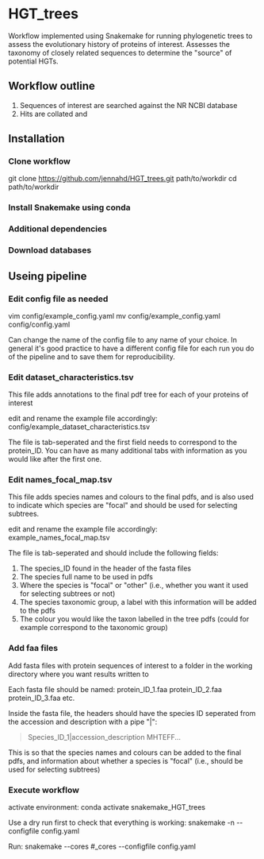 # HGT_trees
Workflow implemented using Snakemake for running phylogenetic trees to assess the evolutionary history of proteins of interest. Assesses the taxonomy of closely related sequences to determine the "source" of potential HGTs.

## Workflow outline

1. Sequences of interest are searched against the NR NCBI database
2. Hits are collated and 

## Installation

### Clone workflow
git clone https://github.com/jennahd/HGT_trees.git path/to/workdir
cd path/to/workdir

### Install Snakemake using conda

### Additional dependencies

### Download databases

## Useing pipeline

### Edit config file as needed
vim config/example_config.yaml
mv config/example_config.yaml config/config.yaml

Can change the name of the config file to any name of your choice. In general it's good practice to have a different config file for each run you do of the pipeline and to save them for reproducibility.

### Edit dataset_characteristics.tsv
This file adds annotations to the final pdf tree for each of your proteins of interest

edit and rename the example file accordingly:
config/example_dataset_characteristics.tsv

The file is tab-seperated and the first field needs to correspond to the protein_ID. You can have as many additional tabs with information as you would like after the first one.

### Edit names_focal_map.tsv
This file adds species names and colours to the final pdfs, and is also used to indicate which species are "focal" and should be used for selecting subtrees.

edit and rename the example file accordingly:
example_names_focal_map.tsv

The file is tab-seperated and should include the following fields:

1. The species_ID found in the header of the fasta files
2. The species full name to be used in pdfs
3. Where the species is "focal" or "other" (i.e., whether you want it used for selecting subtrees or not)
4. The species taxonomic group, a label with this information will be added to the pdfs
5. The colour you would like the taxon labelled in the tree pdfs (could for example correspond to the taxonomic group) 

### Add faa files
Add fasta files with protein sequences of interest to a folder in the working directory where you want results written to

Each fasta file should be named:
protein_ID_1.faa
protein_ID_2.faa
protein_ID_3.faa etc.

Inside the fasta file, the headers should have the species ID seperated from the accession and description with a pipe "|":

>Species_ID_1|accession_description
MHTEFF...

This is so that the species names and colours can be added to the final pdfs, and information about whether a species is "focal" (i.e., should be used for selecting subtrees)

### Execute workflow
activate environment:
conda activate snakemake_HGT_trees

Use a dry run first to check that everything is working:
snakemake -n --configfile config.yaml 

Run:
snakemake --cores #_cores --configfile config.yaml
